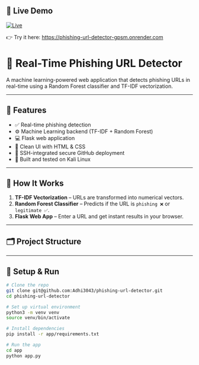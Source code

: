 ## 🚀 Live Demo

[![Live](https://img.shields.io/badge/Live-Demo-blue?logo=firefox)](https://phishing-url-detector-gpsm.onrender.com)

👉 Try it here: https://phishing-url-detector-gpsm.onrender.com


# 🔐 Real-Time Phishing URL Detector

A machine learning-powered web application that detects phishing URLs in real-time using a Random Forest classifier and TF-IDF vectorization.

---

## 🚀 Features

- ✅ Real-time phishing detection
- ⚙️ Machine Learning backend (TF-IDF + Random Forest)
- 💻 Flask web application
- 🎨 Clean UI with HTML & CSS
- 🔐 SSH-integrated secure GitHub deployment
- 🧠 Built and tested on Kali Linux

---

## 🧠 How It Works

1. **TF-IDF Vectorization** – URLs are transformed into numerical vectors.
2. **Random Forest Classifier** – Predicts if the URL is `phishing ❌` or `legitimate ✅`.
3. **Flask Web App** – Enter a URL and get instant results in your browser.

---

## 🗂 Project Structure


---

## 🔧 Setup & Run

```bash
# Clone the repo
git clone git@github.com:Adhi3043/phishing-url-detector.git
cd phishing-url-detector

# Set up virtual environment
python3 -m venv venv
source venv/bin/activate

# Install dependencies
pip install -r app/requirements.txt

# Run the app
cd app
python app.py

